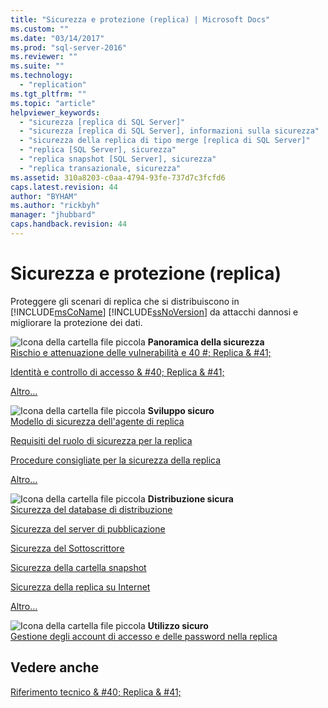 ```yaml
---
title: "Sicurezza e protezione (replica) | Microsoft Docs"
ms.custom: ""
ms.date: "03/14/2017"
ms.prod: "sql-server-2016"
ms.reviewer: ""
ms.suite: ""
ms.technology: 
  - "replication"
ms.tgt_pltfrm: ""
ms.topic: "article"
helpviewer_keywords: 
  - "sicurezza [replica di SQL Server]"
  - "sicurezza [replica di SQL Server], informazioni sulla sicurezza"
  - "sicurezza della replica di tipo merge [replica di SQL Server]"
  - "replica [SQL Server], sicurezza"
  - "replica snapshot [SQL Server], sicurezza"
  - "replica transazionale, sicurezza"
ms.assetid: 310a8203-c0aa-4794-93fe-737d7c3fcfd6
caps.latest.revision: 44
author: "BYHAM"
ms.author: "rickbyh"
manager: "jhubbard"
caps.handback.revision: 44
---
```

# Sicurezza e protezione (replica)
  Proteggere gli scenari di replica che si distribuiscono in [!INCLUDE[msCoName](../../../includes/msconame-md.md)] [!INCLUDE[ssNoVersion](../../../includes/ssnoversion-md.md)] da attacchi dannosi e migliorare la protezione dei dati.  
  
 ![Icona della cartella file piccola](../../../analysis-services/media/filefolder-small.png "Icona della cartella file piccola") **Panoramica della sicurezza**  
 [Rischio e attenuazione delle vulnerabilità e 40 #; Replica & #41;](../../../relational-databases/replication/security/threat-and-vulnerability-mitigation-replication.md)  
  
 [Identità e controllo di accesso & #40; Replica & #41;](../../../relational-databases/replication/security/identity-and-access-control-replication.md)  
  
 [Altro…](../../../relational-databases/replication/security/security-overview-replication.md)  
  
 ![Icona della cartella file piccola](../../../analysis-services/media/filefolder-small.png "Icona della cartella file piccola") **Sviluppo sicuro**  
 [Modello di sicurezza dell'agente di replica](../../../relational-databases/replication/security/replication-agent-security-model.md)  
  
 [Requisiti del ruolo di sicurezza per la replica](../../../relational-databases/replication/security/security-role-requirements-for-replication.md)  
  
 [Procedure consigliate per la sicurezza della replica](../../../relational-databases/replication/security/replication-security-best-practices.md)  
  
 [Altro…](../../../relational-databases/replication/security/secure-development-replication.md)  
  
 ![Icona della cartella file piccola](../../../analysis-services/media/filefolder-small.png "Icona della cartella file piccola") **Distribuzione sicura**  
 [Sicurezza del database di distribuzione](../../../relational-databases/replication/security/secure-the-distributor.md)  
  
 [Sicurezza del server di pubblicazione](../../../relational-databases/replication/security/secure-the-publisher.md)  
  
 [Sicurezza del Sottoscrittore](../../../relational-databases/replication/security/secure-the-subscriber.md)  
  
 [Sicurezza della cartella snapshot](../../../relational-databases/replication/security/secure-the-snapshot-folder.md)  
  
 [Sicurezza della replica su Internet](../../../relational-databases/replication/security/securing-replication-over-the-internet.md)  
  
 [Altro…](../../../relational-databases/replication/security/secure-deployment-replication.md)  
  
 ![Icona della cartella file piccola](../../../analysis-services/media/filefolder-small.png "Icona della cartella file piccola") **Utilizzo sicuro**  
 [Gestione degli account di accesso e delle password nella replica](../../../relational-databases/replication/security/manage-logins-and-passwords-in-replication.md)  
  
## Vedere anche  
 [Riferimento tecnico & #40; Replica & #41;](../../../relational-databases/replication/technical-reference-replication.md)  
  
  